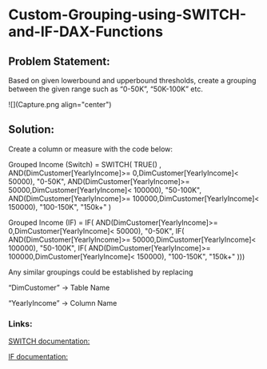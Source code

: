 # Custom-Grouping-using-SWITCH-and-IF-DAX-Functions
## Problem Statement:

Based on given lowerbound and upperbound thresholds, create a grouping between the given range such as “0-50K”, “50K-100K” etc.

![](Capture.png align="center")

## Solution:

Create a column or measure with the code below:

Grouped Income (Switch) = SWITCH( TRUE() , AND(DimCustomer\[YearlyIncome\]&gt;= 0,DimCustomer\[YearlyIncome\]&lt; 50000), "0-50K", AND(DimCustomer\[YearlyIncome\]&gt;= 50000,DimCustomer\[YearlyIncome\]&lt; 100000), "50-100K", AND(DimCustomer\[YearlyIncome\]&gt;= 100000,DimCustomer\[YearlyIncome\]&lt; 150000), "100-150K", "150k+" )

Grouped Income (IF) = IF( AND(DimCustomer\[YearlyIncome\]&gt;= 0,DimCustomer\[YearlyIncome\]&lt; 50000), "0-50K", IF( AND(DimCustomer\[YearlyIncome\]&gt;= 50000,DimCustomer\[YearlyIncome\]&lt; 100000), "50-100K", IF( AND(DimCustomer\[YearlyIncome\]&gt;= 100000,DimCustomer\[YearlyIncome\]&lt; 150000), "100-150K", "150k+" )))

Any similar groupings could be established by replacing

“DimCustomer” → Table Name

“YearlyIncome” → Column Name

### Links:

[SWITCH documentation:](https://learn.microsoft.com/en-us/dax/switch-function-dax)

[IF documentation:](https://learn.microsoft.com/en-us/dax/if-function-dax)
